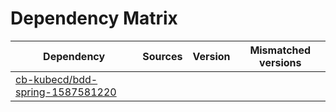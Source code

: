 # Dependency Matrix

Dependency | Sources | Version | Mismatched versions
---------- | ------- | ------- | -------------------
[cb-kubecd/bdd-spring-1587581220](https://github.com/cb-kubecd/bdd-spring-1587581220.git) |  | []() | 
